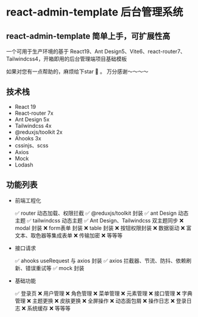 
# react-admin-template 后台管理系统

## react-admin-template 简单上手，可扩展性高

一个可用于生产环境的基于 React19、Ant Design5、Vite6、react-router7、Tailwindcss4，开箱即用的后台管理端项目基础模板

如果对您有一点帮助的，麻烦给下star 🌟 。 万分感谢～～～～

## 技术栈

- React 19
- React-router 7x
- Ant Design 5x
- Tailwindcss 4x
- @reduxjs/toolkit 2x
- Ahooks 3x
- cssinjs、scss
- Axios
- Mock
- Lodash

## 功能列表

- 前端工程化

  ✅ router 动态加载、权限拦截
  ✅ @reduxjs/toolkit 封装
  ✅ ant Design 动态主题
  ✅ tailwindcss 动态主题
  ✅ Ant Design、Tailwindcss 双主题同步
  ❌ modal 封装
  ❌ form表单 封装
  ❌ table 封装
  ❌ 按钮权限封装
  ❌ 数据驱动
  ❌ 富文本、取色器等集成表单
  ❌ 传输加密
  ❌ 等等等

- 接口请求

  ✅ ahooks useRequest 与 axios 封装
  ✅ axios 拦截器、节流、防抖、依赖刷新、错误重试等
  ✅ mock 封装

- 基础功能

  ✅ 登录页
  ❌ 用户管理
  ❌ 角色管理
  ❌ 菜单管理
  ❌ 元素管理
  ❌ 接口管理
  ❌ 字典管理
  ❌ 主题更换
  ❌ 皮肤更换
  ❌ 全屏操作
  ❌ 动态面包屑
  ❌ 操作日志
  ❌ 登录日志
  ❌ 系统缓存
  ❌ 等等等